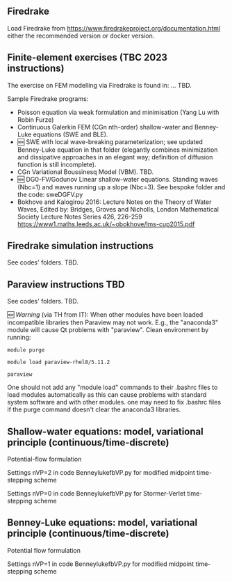 ## Firedrake

Load Firedrake from https://www.firedrakeproject.org/documentation.html either the recommended version or docker version.

## Finite-element exercises (TBC 2023 instructions)

The exercise on FEM modelling via Firedrake is found in: ... TBD.

Sample Firedrake programs:
- Poisson equation via weak formulation and minimisation (Yang Lu with Robin Furze)
- Continuous Galerkin FEM (CGn nth-order) shallow-water and Benney-Luke equations (SWE and BLE).
- :new: SWE with local wave-breaking parameterization; see updated Benney-Luke equation in that folder (elegantly combines minimization and dissipative approaches in an elegant way; definition of diffusion function is still incomplete). 
- CGn Variational Boussinesq Model (VBM). TBD.
- :new: DG0-FV/Godunov Linear shallow-water equations. Standing waves (Nbc=1) and waves running up a slope (Nbc=3). See bespoke folder and the code: sweDGFV.py
- Bokhove and Kalogirou 2016: Lecture Notes on the Theory of Water Waves, Edited by: Bridges, Groves and Nicholls, London Mathematical Society Lecture Notes Series 426, 226-259 https://www1.maths.leeds.ac.uk/~obokhove/lms-cup2015.pdf

## Firedrake simulation instructions
See codes' folders. TBD.

## Paraview instructions TBD
See codes' folders. TBD.

:new: *Warning* (via TH from IT): When other modules have been loaded incompatible libraries then Paraview may not work.
E.g., the "anaconda3" module will cause Qt problems with "paraview". Clean environment by running:

`module purge`

`module load paraview-rhel8/5.11.2`

`paraview`

One should not add any "module load" commands to their .bashrc files to load
modules automatically as this can cause problems with standard system software and
with other modules.  one may need to fix .bashrc files if the purge command
doesn't clear the anaconda3 libraries.

## Shallow-water equations: model, variational principle (continuous/time-discrete)
Potential-flow formulation

Settings nVP=2 in code BenneylukefbVP.py for modified midpoint time-stepping scheme

Settings nVP=0 in code BenneylukefbVP.py for Stormer-Verlet time-stepping scheme

## Benney-Luke equations: model, variational principle (continuous/time-discrete)
Potential flow formulation

Settings nVP=1 in code BenneylukefbVP.py for modified midpoint time-stepping scheme


